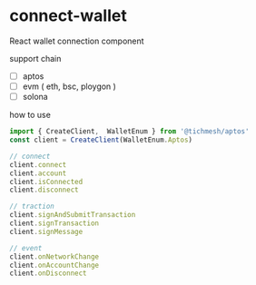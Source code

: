 # connect-wallet

React wallet connection component

support chain 
- [ ] aptos
- [ ] evm ( eth, bsc, ploygon )
- [ ] solona

how to use 

```js
import { CreateClient,  WalletEnum } from '@tichmesh/aptos'
const client = CreateClient(WalletEnum.Aptos)

// connect
client.connect
client.account
client.isConnected
client.disconnect

// traction
client.signAndSubmitTransaction
client.signTransaction
client.signMessage

// event
client.onNetworkChange
client.onAccountChange
client.onDisconnect
```